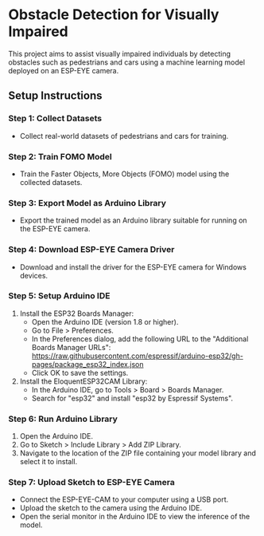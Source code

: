 # Obstacle Detection for Visually Impaired

This project aims to assist visually impaired individuals by detecting obstacles such as pedestrians and cars using a machine learning model deployed on an ESP-EYE camera.

## Setup Instructions

### Step 1: Collect Datasets
- Collect real-world datasets of pedestrians and cars for training.

### Step 2: Train FOMO Model
- Train the Faster Objects, More Objects (FOMO) model using the collected datasets.

### Step 3: Export Model as Arduino Library
- Export the trained model as an Arduino library suitable for running on the ESP-EYE camera.

### Step 4: Download ESP-EYE Camera Driver
- Download and install the driver for the ESP-EYE camera for Windows devices.

### Step 5: Setup Arduino IDE
1. Install the ESP32 Boards Manager:
   - Open the Arduino IDE (version 1.8 or higher).
   - Go to File > Preferences.
   - In the Preferences dialog, add the following URL to the "Additional Boards Manager URLs": https://raw.githubusercontent.com/espressif/arduino-esp32/gh-pages/package_esp32_index.json
   - Click OK to save the settings.
2. Install the EloquentESP32CAM Library:
   - In the Arduino IDE, go to Tools > Board > Boards Manager.
   - Search for "esp32" and install "esp32 by Espressif Systems".

### Step 6: Run Arduino Library
1. Open the Arduino IDE.
2. Go to Sketch > Include Library > Add ZIP Library.
3. Navigate to the location of the ZIP file containing your model library and select it to install.

### Step 7: Upload Sketch to ESP-EYE Camera
- Connect the ESP-EYE-CAM to your computer using a USB port.
- Upload the sketch to the camera using the Arduino IDE.
- Open the serial monitor in the Arduino IDE to view the inference of the model.

